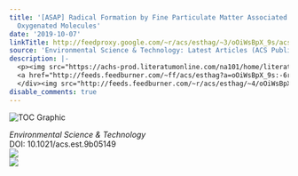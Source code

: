 ```yaml
---
title: '[ASAP] Radical Formation by Fine Particulate Matter Associated with Highly
  Oxygenated Molecules'
date: '2019-10-07'
linkTitle: http://feedproxy.google.com/~r/acs/esthag/~3/oOiWsBpX_9s/acs.est.9b05149
source: 'Environmental Science & Technology: Latest Articles (ACS Publications)'
description: |-
  <p><img src="https://achs-prod.literatumonline.com/na101/home/literatum/publisher/achs/journals/content/esthag/0/esthag.ahead-of-print/acs.est.9b05149/20191007/images/medium/es9b05149_0007.gif" alt="TOC Graphic"/></p><div><cite>Environmental Science & Technology</cite></div><div>DOI: 10.1021/acs.est.9b05149</div><div class="feedflare">
  <a href="http://feeds.feedburner.com/~ff/acs/esthag?a=oOiWsBpX_9s:-6rIHyvNoWI:yIl2AUoC8zA"><img src="http://feeds.feedburner.com/~ff/acs/esthag?d=yIl2AUoC8zA" border="0"></img></a>
  </div><img src="http://feeds.feedburner.com/~r/acs/esthag/~4/oOiWsBpX_9s" ...
disable_comments: true
---
```

<p><img src="https://achs-prod.literatumonline.com/na101/home/literatum/publisher/achs/journals/content/esthag/0/esthag.ahead-of-print/acs.est.9b05149/20191007/images/medium/es9b05149_0007.gif" alt="TOC Graphic"/></p><div><cite>Environmental Science & Technology</cite></div><div>DOI: 10.1021/acs.est.9b05149</div><div class="feedflare">
<a href="http://feeds.feedburner.com/~ff/acs/esthag?a=oOiWsBpX_9s:-6rIHyvNoWI:yIl2AUoC8zA"><img src="http://feeds.feedburner.com/~ff/acs/esthag?d=yIl2AUoC8zA" border="0"></img></a>
</div><img src="http://feeds.feedburner.com/~r/acs/esthag/~4/oOiWsBpX_9s" ...